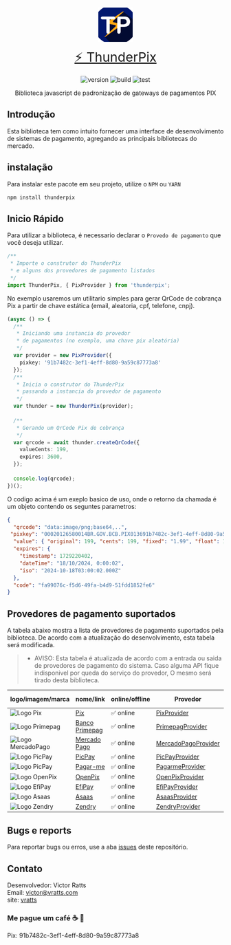 <p align="center">
<a href="#" target="_blank" style="display: flex; justify-content: center;">
<img src="app.png" width="400" alt="logo" style="width: 80px;">
</a>
</p>

<p align="center">
<a href="#" style="font-size: 30px;">⚡️ ThunderPix</a>
</p>

<p align="center">
<img src="https://img.shields.io/badge/version-1.1.0-cyan" alt="version">
<img src="https://img.shields.io/badge/build-pass-info" alt="build">
<img src="https://img.shields.io/badge/test-pass-green" alt="test">
</p>

<p align="center">
Biblioteca javascript de padronização de gateways de pagamentos PIX 
</p>

## Introdução
Esta biblioteca tem como intuito fornecer uma interface de desenvolvimento de sistemas de pagamento, agregando as principais bibliotecas do mercado. 

## instalação
Para instalar este pacote em seu projeto, utilize o ```NPM``` ou ```YARN```

```sh
npm install thunderpix
```

## Inicio Rápido

Para utilizar a biblioteca, é necessario declarar o ```Provedo de pagamento``` que você deseja 
utilizar. 

```ts
/**
 * Importe o construtor do ThunderPix 
 * e alguns dos provedores de pagamento listados
 */
import ThunderPix, { PixProvider } from 'thunderpix';
```

No exemplo usaremos um utilitario simples para gerar QrCode de cobrança Pix a partir de chave estática
(email, aleatoria, cpf, telefone, cnpj).

```ts
(async () => {
  /**
   * Iniciando uma instancia do provedor
   * de pagamentos (no exemplo, uma chave pix aleatória)
   */
  var provider = new PixProvider({
    pixkey: '91b7482c-3ef1-4eff-8d80-9a59c87773a8'
  });
  /**
   * Inicia o construtor do ThunderPix
   * passando a instancia do provedor de pagamento
   */
  var thunder = new ThunderPix(provider);

  /**
   * Gerando um QrCode Pix de cobrança
   */
  var qrcode = await thunder.createQrCode({
    valueCents: 199,
    expires: 3600,
  });

  console.log(qrcode);
})();
```
O codigo acima é um exeplo basico de uso, onde o retorno da chamada é um objeto
contendo os seguntes parametros:

```json
{
  "qrcode": "data:image/png;base64,..",
 "pixkey": "00020126580014BR.GOV.BCB.PIX013691b7482c-3ef1-4eff-8d80-9a59c87773a852040000530398654041.995802BR5909Recebedor6009Sao Paulo62070503***6304E144",
  "value": { "original": 199, "cents": 199, "fixed": "1.99", "float": 1.99 },
  "expires": {
    "timestamp": 1729220402,
    "dateTime": "18/10/2024, 0:00:02",
    "iso": "2024-10-18T03:00:02.000Z"
  },
  "code": "fa99076c-f5d6-49fa-b4d9-51fdd1852fe6"
}
```

## Provedores de pagamento suportados

A tabela abaixo mostra a lista de provedores de pagamento suportados pela biblioteca. 
De acordo com a atualização do desenvolvimento, esta tabela será modificada.

>- AVISO: Esta tabela é atualizada de acordo com a entrada ou saida de provedores de pagamento do sistema. Caso alguma API fique indisponivel por queda do serviço do provedor, O mesmo será tirado desta biblioteca.

| logo/imagem/marca | nome/link | online/offline | Provedor | Recuperar Saldo | Gerar QrCode | Listar QrCodes | Buscar QrCode | Gerar Saques | Listar Saques | Buscar Saques |
|------|-------------|--------|----------|-------------|--------------|----------------|---------------|-------------|--------------|--------------|
| <img src="https://www.bcb.gov.br/content/estabilidadefinanceira/piximg/logo_pix.png" alt="Logo Pix" width="100" height="40"> | [Pix](https://www.bcb.gov.br/estabilidadefinanceira/pix) | ✅ online | [PixProvider](src/providers/pix/PixProvider.ts) | 🚫 Não | ✅ Sim | 🚫 Não | 🚫 Não | 🚫 Não | 🚫 Não | 🚫 Não |
| <img src="https://primepag.com.br/wp-content/uploads/2023/12/Logo-Primepag-5-1-1536x339.png" alt="Logo Primepag" width="100" height="25"> | [Banco Primepag](https://primepag.com.br) | ✅ online | [PrimepagProvider](src/providers/pix/PrimepagProvider.ts) | ✅ Sim | ✅ Sim | ✅ Sim | ✅ Sim | ✅ Sim | ✅ Sim | ✅ Sim |
| <img src="https://logodownload.org/wp-content/uploads/2019/06/mercado-pago-logo.png" alt="Logo MercadoPago" width="100" height="25"> | [Mercado Pago](https://www.mercadopago.com.br) | ✅ online | [MercadoPagoProvider](src/providers/pix/MercadoPagoProvider.ts) | ✅ Sim | ✅ Sim | ✅ Sim | ✅ Sim | ✅ Sim | ✅ Sim | ✅ Sim |
| <img src="https://cdn.worldvectorlogo.com/logos/picpay-1.svg" alt="Logo PicPay" width="100" height="25"> | [PicPay](https://picpay.com) | ✅ online | [PicPayProvider](src/providers/pix/PicPayProvider.ts) | 🚫 Não | ✅ Sim | ✅ Sim | ✅ Sim | 🚫 Não | 🚫 Não | 🚫 Não |
| <img src="https://lojaintegrada.com.br/assets/img/pagarme-logo.png" alt="Logo PicPay" width="100" height="35"> | [Pagar-me](https://pagar.me) | ✅ online | [PagarmeProvider](src/providers/pix/PagarmeProvider.ts) | 🚫 Não | ✅ Sim | ✅ Sim | ✅ Sim | ✅ Sim | ✅ Sim | ✅ Sim |
| <img src="https://openpix.com.br/_next/static/media/og-openpix.c750b819.png" alt="Logo OpenPix" width="100" height="55"> | [OpenPix](https://openpix.com.br) | ✅ online | [OpenPixProvider](src/providers/pix/OpenPixProvider.ts) | ✅ Sim | ✅ Sim | ✅ Sim | ✅ Sim | ✅ Sim | ✅ Sim | ✅ Sim |
| <img src="https://sejaefi.com.br/_ipx/_/images/components/menu/logo-efi-pay-orange.svg" alt="Logo EfiPay" width="100" height="55"> | [EfiPay](https://sejaefi.com.br) | ✅ online | [EfiPayProvider](src/providers/pix/EfiPayProvider.ts) | ✅ Sim | ✅ Sim | ✅ Sim | ✅ Sim | ✅ Sim | ✅ Sim | ✅ Sim |
| <img src="https://blog.catalogoapp.mobi/wp-content/uploads/2023/12/logo-Asaas_Azul.png" alt="Logo Asaas" width="120" height="50"> | [Asaas](https://docs.asaas.com) | ✅ online | [AsaasProvider](src/providers/pix/AsaasProvider.ts) | ✅ Sim | ✅ Sim | ✅ Sim | ✅ Sim | ✅ Sim | ✅ Sim | ✅ Sim |
| <img src="https://assets.zyrosite.com/cdn-cgi/image/format=auto,w=350,fit=crop,q=95/dWxy08GyvPuD5rRY/base_logo_transparent_background-AQEyVK3WoKHW5MGl.png" alt="Logo Zendry" width="120" height="70"> | [Zendry](https://zendry.com) | ✅ online | [ZendryProvider](src/providers/pix/ZendryProvider.ts) | ✅ Sim | ✅ Sim | ✅ Sim | ✅ Sim | ✅ Sim | ✅ Sim | ✅ Sim |

## Bugs e reports

Para reportar bugs ou erros, use a aba [issues](https://github.com/vhratts/thunderpix/issues) deste repositório.

## Contato
Desenvolvedor: Victor Ratts<br>
Email: victor@vratts.com<br>
site: [vratts](https://vratts.com)

### Me pague um café ☕️ 🙏 
Pix: 91b7482c-3ef1-4eff-8d80-9a59c87773a8

